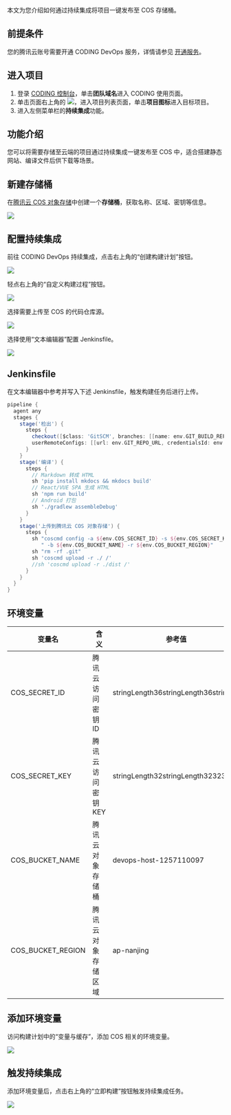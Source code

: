 本文为您介绍如何通过持续集成将项目一键发布至 COS 存储桶。

## 前提条件

您的腾讯云账号需要开通 CODING DevOps 服务，详情请参见 [开通服务](https://cloud.tencent.com/document/product/1115/37268)。

## 进入项目
1. 登录 [CODING 控制台](https://console.cloud.tencent.com/coding)，单击**团队域名**进入 CODING 使用页面。
2. 单击页面右上角的 <img src ="https://main.qcloudimg.com/raw/d94a8e60dd3a41d0af07d72ae0e9d70e.png" style ="margin:0">，进入项目列表页面，单击**项目图标**进入目标项目。
3.  进入左侧菜单栏的**持续集成**功能。

## 功能介绍[](id:intro)
您可以将需要存储至云端的项目通过持续集成一键发布至 COS 中，适合搭建静态网站、编译文件后供下载等场景。

## 新建存储桶[](id:new)
在[腾讯云 COS 对象存储](https://cloud.tencent.com/product/cos)中创建一个**存储桶**，获取名称、区域、密钥等信息。

![](https://qcloudimg.tencent-cloud.cn/raw/7b0287d8b912aa49147aa5d4d7c4fdd2.png)

## 配置持续集成

前往 CODING DevOps 持续集成，点击右上角的“创建构建计划”按钮。

![](https://help-assets.codehub.cn/enterprise/20230119115404.png)

轻点右上角的“自定义构建过程”按钮。

![](https://help-assets.codehub.cn/enterprise/20230131175029.png)

选择需要上传至 COS 的代码仓库源。

![](https://help-assets.codehub.cn/enterprise/20230131175621.png)

选择使用“文本编辑器”配置 Jenkinsfile。

![](https://help-assets.codehub.cn/enterprise/20230131180406.png)

## Jenkinsfile

在文本编辑器中参考并写入下述 Jenkinsfile，触发构建任务后进行上传。

```groovy
pipeline {
  agent any
  stages {
    stage('检出') {
      steps {
        checkout([$class: 'GitSCM', branches: [[name: env.GIT_BUILD_REF]],
        userRemoteConfigs: [[url: env.GIT_REPO_URL, credentialsId: env.CREDENTIALS_ID]]])
      }
    }
    stage('编译') {
      steps {
        // Markdown 转成 HTML
        sh 'pip install mkdocs && mkdocs build'
        // React/VUE SPA 生成 HTML
        sh 'npm run build'
        // Android 打包
        sh './gradlew assembleDebug'
      }
    }
    stage('上传到腾讯云 COS 对象存储') {
      steps {
        sh "coscmd config -a ${env.COS_SECRET_ID} -s ${env.COS_SECRET_KEY}" +
           " -b ${env.COS_BUCKET_NAME} -r ${env.COS_BUCKET_REGION}"
        sh "rm -rf .git"
        sh 'coscmd upload -r ./ /'
        //sh 'coscmd upload -r ./dist /'
      }
    }
  }
}
```

## 环境变量[](id:variable)
|变量名              | 含义             | 参考值|
|-------------------|------------------|---------|
|COS_SECRET_ID  | 腾讯云访问密钥 ID  | stringLength36stringLength36string36|
|COS_SECRET_KEY | 腾讯云访问密钥 KEY | stringLength32stringLength323232|
|COS_BUCKET_NAME | 腾讯云对象存储桶   | devops-host-1257110097|
|COS_BUCKET_REGION | 腾讯云对象存储区域  | ap-nanjing|

## 添加环境变量

访问构建计划中的“变量与缓存”，添加 COS 相关的环境变量。

![](https://help-assets.codehub.cn/enterprise/20230131181122.png)

## 触发持续集成

添加环境变量后，点击右上角的“立即构建”按钮触发持续集成任务。

![](https://help-assets.codehub.cn/enterprise/20230131181343.png)
